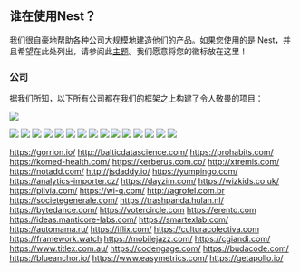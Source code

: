 ## 谁在使用Nest？

我们很自豪地帮助各种公司大规模地建造他们的产品。如果您使用的是 Nest，并且希望在此处列出，请参阅此[主题](https://github.com/nestjs/nest/issues/1006)。我们愿意将您的徽标放在这里！

### 公司
据我们所知，以下所有公司都在我们的框架之上构建了令人敬畏的项目：

[![](https://nestjs.com/img/valor-software.png)](https://valor-software.com/)

[![](https://docs.nestjs.com/assets/logo/rewe.svg)](https://rewe-digital.com/)
[![](https://docs.nestjs.com/assets/logo/roche-logo.png)](https://roche.com/)
[![](https://docs.nestjs.com/assets/logo/adidas.svg)](https://adidas.com/)
[![](https://docs.nestjs.com/assets/logo/capgemini.svg)](https://capgemini.com/)
[![](https://nestjs.com/img/gojob-logo.png)](https://gojob.com/)
[![](https://nestjs.com/img/neoteric.png)](https://neoteric.eu/)
[![](https://docs.nestjs.com/assets/logo/trellis.png)](https://trellis.org/)
[![](https://nestjs.com/img/scalio-logo.svg)](https://scal.io/)
[![](https://nestjs.com/img/swingdev-logo.svg)](https://swingdev.io/)
[![](https://docs.nestjs.com/assets/logo/architectnow.png)](http://architectnow.net/)
[![](https://docs.nestjs.com/assets/logo/iflix.svg)](https://www.iflix.com/)
[![](https://nestjs.com/img/genuinebee.svg)](https://genuinebee.com/)
[![](https://docs.nestjs.com/assets/logo/run-players-league.png)](https://runplayersleague.com/)
[![](https://docs.nestjs.com/assets/logo/yanrongyun.svg)](http://www.yanrongyun.com/)
[![](https://docs.nestjs.com/assets/logo/sclable.svg)](https://sclable.com/)


https://gorrion.io/
http://balticdatascience.com/
https://prohabits.com/
https://komed-health.com/
https://kerberus.com.co/
http://xtremis.com/
https://notadd.com/
http://jsdaddy.io/
https://yumpingo.com/
https://analytics-importer.cz/
https://dayzim.com/
https://wizkids.co.uk/
https://pilvia.com/
https://wi-q.com/
http://agrofel.com.br
https://societegenerale.com/
https://trashpanda.hulan.nl/
https://bytedance.com/
https://votercircle.com
https://erento.com
https://ideas.manticore-labs.com/
https://smartexlab.com/
https://automama.ru/
https://iflix.com/
https://culturacolectiva.com
https://framework.watch
https://mobilejazz.com/
https://cgiandi.com/
https://www.titlex.com.au/
https://codengage.com/
https://budacode.com/
https://blueanchor.io/
https://www.easymetrics.com/
https://getapollo.io/
